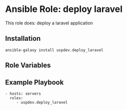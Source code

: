 Ansible Role: deploy laravel
===========================

This role does: deploy a laravel application

Installation
--------------

    ansible-galaxy install uspdev.deploy_laravel

Role Variables
--------------


Example Playbook
----------------

    - hosts: servers
      roles:
         - uspdev.deploy_laravel
